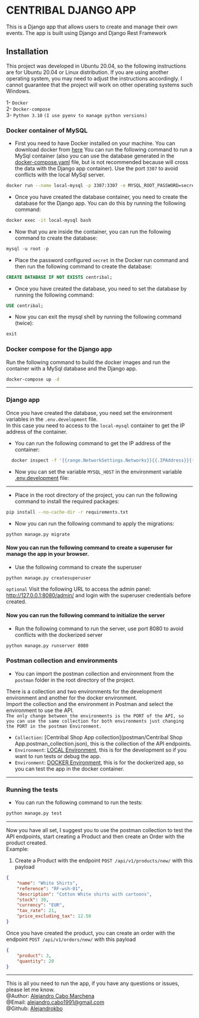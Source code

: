 # CENTRIBAL DJANGO APP
This is a Django app that allows users to create and manage their own events. The app is built using Django and Django Rest Framework


## Installation
This project was developed in Ubuntu 20.04, so the following instructions are for Ubuntu 20.04 or Linux distribution. If you are using another operating system, you may need to adjust the instructions accordingly. 
I cannot guarantee that the project will work on other operating systems such Windows.

1- `Docker` \
2- `Docker-compose` \
3- `Python 3.10` ```(I use pyenv to manage python versions)``` 

### Docker container of MySQL
- First you need to have Docker installed on your machine. You can download docker from [here](https://www.docker.com/products/docker-desktop)
You can run the following command to run a MySql container (also you can use the database generated in the [docker-compose.yaml](docker-compose.yaml) file, but is not recommended because will cross the data with the Django app container). Use the port  `3307` to avoid conflicts with the local MySql server.
```bash
docker run --name local-mysql -p 3307:3307 -e MYSQL_ROOT_PASSWORD=secret -d mysql:latest
```
- Once you have created the database container, you need to create the database for the Django app. You can do this by running the following command:
```bash
docker exec -it local-mysql bash
```
- Now that you are inside the container, you can run the following command to create the database:
```sql
mysql -u root -p
```
- Place the password configured ```secret``` in the Docker run command and then run the following command to create the database:
```sql
CREATE DATABASE IF NOT EXISTS centribal;
```
- Once you have created the database, you need to set the database by running the following command:
```sql
USE centribal;
```
- Now you can exit the mysql shell by running the following command (twice):
```sql
exit
```
### Docker compose for the Django app

Run the following command to build the docker images and run the container with a MySql database and the Django app.
```bash
docker-compose up -d
```

---
### Django app
Once you have created the database, you need set the environment variables in the `.env.development` file. \
In this case you need to access to the `local-mysql` container to get the IP address of the container. 
* You can run the following command to get the IP address of the container:
```bash
  docker inspect -f '{{range.NetworkSettings.Networks}}{{.IPAddress}}{{end}}' local-mysql
  ```
* Now you can set the variable `MYSQL_HOST` in the environment variable [.env.development](.env.development) file:
---

- Place in the root directory of the project, you can run the following command to install the required packages:
```bash
pip install --no-cache-dir -r requirements.txt
```
- Now you can run the following command to apply the migrations:
```bash
python manage.py migrate
```

#### Now you can run the following command to create a superuser for manage the app in your browser.   
- Use the following command to create the superuser
```bash
python manage.py createsuperuser
```
`optional` Visit the following URL to access the admin panel: http://127.0.0.1:8080/admin/ and login with the superuser credentials before created.

#### Now you can run the following command to initialize the server
- Run the following command to run the server, use port 8080 to avoid conflicts with the dockerized server
```bash
python manage.py runserver 8080
```
### Postman collection and environments
- You can import the postman collection and environment from the `postman` folder in the root directory of the project. 

There is a collection and two environments for the development environment and another for the docker environment. \
Import the collection and the environment in Postman and select the environment to use the API. \
`The only change between the environments is the PORT of the API, so you can use the same collection for both environments just changing the PORT in the postman Environment.`
* `Collection`: [Centribal Shop App collection](postman/Centribal Shop App.postman_collection.json), this is the collection of the API endpoints.
* `Environment`: [LOCAL Environment](postman/LOCAL.postman_environment.json), this is for the development so if you want to run tests or debug the app.
* `Environment`: [DOCKER Environment](postman/DOCKER.postman_environment.json), this  is for the dockerized app, so you can test the app in the docker container.


---
### Running the tests
- You can run the following command to run the tests:
```bash
python manage.py test
```
---

Now you have all set, I suggest you to use the postman collection to test the API endpoints, start creating a Product and then create an Order with the product created.\
Example:
1. Create a Product with the endpoint `POST /api/v1/products/new/` with this payload
```json
{
    "name": "White Shirts",
    "reference": "RF-wsh-01",
    "description": "Cotton White shirts with cartoons",
    "stock": 30,
    "currency": "EUR",
    "tax_rate": 21,
    "price_excluding_tax": 12.50
}
```
Once you have created the product, you can create an order with the endpoint `POST /api/v1/orders/new/` with this payload
```json
{
    "product": 3,
    "quantity": 20
}
```
---
This is all you need to run the app, if you have any questions or issues, please let me know. \
@Author: [Alejandro Cabo Marchena](https://www.linkedin.com/in/alejandrokbo/) \
@Email: [alejandro.cabo1991@gmail.com](mailto:alejandro.cabo1991@gmail.com) \
@Github: [Alejandrokbo](https://github.com/Alejandrokbo)


